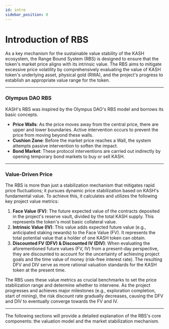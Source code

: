```yaml
---
id: intro
sidebar_position: 0
---
```


# Introduction of RBS

As a key mechanism for the sustainable value stability of the KASH ecosystem, the Range Bound System (RBS) is designed to ensure that the token's market price aligns with its intrinsic value. The RBS aims to mitigate excessive price volatility by comprehensively evaluating the value of KASH token's underlying asset, physical gold (RWA), and the project's progress to establish an appropriate value range for the token.

---

### Olympus DAO RBS

KASH's RBS was inspired by the Olympus DAO's RBS model and borrows its basic concepts.

+ **Price Walls**: As the price moves away from the central price, there are upper and lower boundaries. Active intervention occurs to prevent the price from moving beyond these walls.
+ **Cushion Zone**: Before the market price reaches a Wall, the system attempts passive intervention to soften the impact.
+ **Bond Market**: These protocol interventions are carried out indirectly by opening temporary bond markets to buy or sell KASH.

---

### Value-Driven Price

The RBS is more than just a stabilization mechanism that mitigates rapid price fluctuations; it pursues dynamic price stabilization based on KASH's fundamental value. To achieve this, it calculates and utilizes the following key project value metrics:

1.  **Face Value (FV)**: The future expected value of the contracts deposited in the project's reserve vault, divided by the total KASH supply. This represents the token's most basic collateral value.
2.  **Intrinsic Value (IV)**: This value adds expected future value (e.g., anticipated staking rewards) to the Face Value (FV). It represents the total potential value that a holder of one KASH token can obtain.
3.  **Discounted FV (DFV) & Discounted IV (DIV)**: When evaluating the aforementioned future values (FV, IV) from a present-day perspective, they are discounted to account for the uncertainty of achieving project goals and the time value of money (risk-free interest rate). The resulting DFV and DIV serve as more rational valuation standards for the KASH token at the present time.

The RBS uses these value metrics as crucial benchmarks to set the price stabilization range and determine whether to intervene. As the project progresses and achieves major milestones (e.g., exploration completion, start of mining), the risk discount rate gradually decreases, causing the DFV and DIV to eventually converge towards the FV and IV.

---

The following sections will provide a detailed explanation of the RBS's core components: the valuation model and the market stabilization mechanism.